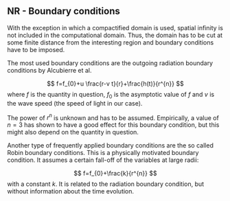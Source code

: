 ## NR - Boundary conditions

With the exception in which a compactified domain is used, spatial infinity is not included in the computational domain. Thus, the domain has to be cut at some finite distance from the interesting region and boundary conditions have to be imposed.


The most used boundary conditions are the outgoing radiation boundary conditions by Alcubierre et al.

$$
f=f_{0}+u \frac{r-v t}{r}+\frac{h(t)}{r^{n}}
$$
where $f$ is the quantity in question, $f_{0}$ is the asymptotic value of $f$ and $v$ is the wave speed (the speed of light in our case).

The power of $r^{n}$ is unknown and has to be assumed. Empirically, a value of $n = 3$ has shown to have a good effect for this boundary condition, but this might also depend on the quantity in question.

Another type of frequently applied boundary conditions are the so called Robin boundary conditions. This is a physically motivated boundary condition. It assumes a certain fall-off of the variables at large radii:

$$
f=f_{0}+\frac{k}{r^{n}}
$$
with a constant $k$. It is related to the radiation boundary condition, but without information about the time evolution.